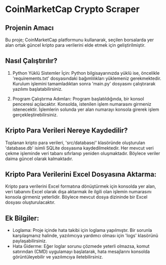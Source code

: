 # CoinMarketCap Crypto Scraper

## Projenin Amacı
Bu proje; CoinMarketCap platformunu kullanarak, seçilen borsalarda yer alan ortak güncel kripto para verilerini elde etmek için geliştirilmiştir.

## Nasıl Çalıştırılır?
1. Python Yüklü Sistemler İçin:
   Python bilgisayarınızda yüklü ise, öncelikle 'requirements.txt' dosyasındaki bağımlılıkları yüklemeniz gerekmektedir. Kurulum işlemini tamamladıktan sonra 'main.py' dosyasını çalıştırarak yazılımı başlatabilirsiniz.

2. Program Çalıştırma Adımları:
   Program başlatıldığında, bir konsol penceresi açılacaktır. Konsolda, istenilen işlem numarasını girmeniz istenecektir. İşlemlerin solunda yer alan numarayı konsola girerek işlem gerçekleştirebilirsiniz.

## Kripto Para Verileri Nereye Kaydedilir?
Toplanan kripto para verileri, 'src/database/' klasöründe oluşturulan 'database.db' isimli SQLite dosyasına kaydedilmektedir. Her mevcut veri çekme işleminde veri tabanı sıfırlanıp yeniden oluşmaktadır. Böylece veriler daima güncel olarak kalmaktadır.

## Kripto Para Verilerini Excel Dosyasına Aktarma:
Kripto para verilerini Excel formatına dönüştürmek için konsolda yer alan, veri tabanını Excel olarak dışa aktarmak ile ilgili olan işlemin numarasını konsola girmeniz yeterlidir. Böylece mevcut dosya dizininde bir Excel dosyası oluşturulacaktır.

## Ek Bilgiler:
- Loglama: Proje içinde hata takibi için loglama yapılmıştır. Bir sorunla karşılaşmanız halinde, yazılımcıya yardımcı olması için 'logs' klasörünü paylaşabilirsiniz.
- Hata Giderme: Eğer loglar sorunu çözmede yeterli olmazsa, komut satırından (CMD) uygulamayı başlatarak, hata mesajlarını konsolda görüntüleyebilir ve yazılımcıya iletebilirsiniz.